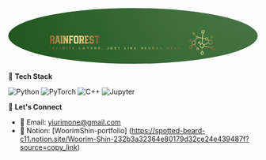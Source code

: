 <div align="center">
 <img src="images/스크린샷 2025-07-17 010839.png" width = 800 style="border-radius: 50%" />
</div>

🌳 **Tech Stack**

![Python](https://img.shields.io/badge/Python-3776AB?style=flat&logo=python&logoColor=white)
![PyTorch](https://img.shields.io/badge/PyTorch-EE4C2C?style=flat&logo=pytorch&logoColor=white)
![C++](https://img.shields.io/badge/C++-00599C?style=flat&logo=c%2B%2B&logoColor=white)
![Jupyter](https://img.shields.io/badge/Jupyter-F37626?style=flat&logo=jupyter&logoColor=white)

🌳 **Let's Connect**

- 🌿 Email: [yiurimone@gmail.com](yiurimone@gmail.com)  
- 🌿 Notion: [WoorimShin-portfolio] (https://spotted-beard-c11.notion.site/Woorim-Shin-232b3a32364e80179d32ce24e439487f?source=copy_link)
  
